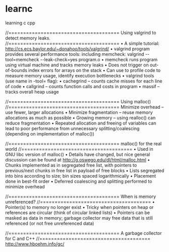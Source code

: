 # learnc
learning c cpp


//======================================
Using valgrind to detect memory leaks.
//======================================
• A simple tutorial: http://cs.ecs.baylor.edu/~donahoo/tools/valgrind/
• valgrind program provides several performance tools:
including memcheck:
valgrind --tool=memcheck --leak-check=yes program.o
• memcheck runs program using virtual machine and tracks memory leaks
• Does not trigger on out-of-bounds index errors for arrays on the stack 
• Can use to profile code to measure memory usage, identify execution bottlenecks
• valgrind tools (use name in -tool= flag):
   • cachegrind – counts cache misses for each line of code
   • callgrind – counts function calls and costs in program
   • massif – tracks overall heap usage 
  
//======================================
Using malloc()
//======================================
Minimize overhead – use fewer, larger allocations
• Minimize fragmentation – reuse memory allocations as much as possible
• Growing memory – using realloc() can reduce fragmentation
• Repeated allocation and freeing of variables can lead to poor performance from unnecessary splitting/coalescing
(depending on implementation of malloc()) 


//======================================
malloc() for the real world
//======================================
• Used in GNU libc version of malloc()
• Details have changed, but nice general discussion can be found at
http://g.oswego.edu/dl/html/malloc.html
• Chunks implemented as in segregated free list, with pointers to previous/next chunks in free list in payload of free blocks
• Lists segregated into bins according to size; bin sizes spaced logarithmically
• Placement done in best-fit order
• Deferred coalescing and splitting performed to minimize overhead 

//======================================
When is memory unreferenced?
//======================================
• Pointer(s) to memory no longer exist
• Tricky when pointers on heap or references are circular
(think of circular linked lists)
• Pointers can be masked as data in memory; garbage collector may free data that is still referenced (or not free unreferenced data) 

//======================================
A garbage collector for C and C++
//======================================
http://www.hboehm.info/gc/
